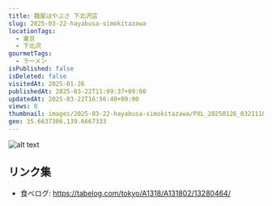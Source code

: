 ```yaml
---
title: 麺屋はやぶさ 下北沢店 
slug: 2025-03-22-hayabusa-simokitazawa
locationTags:
  - 東京
  - 下北沢
gourmetTags:
  - ラーメン
isPublished: false
isDeleted: false
visitedAt: 2025-01-26
publishedAt: 2025-03-22T11:09:37+09:00
updatedAt: 2025-03-22T16:56:40+09:00
views: 0
thumbnail: images/2025-03-22-hayabusa-simokitazawa/PXL_20250126_032111803.avif
geo: 35.6637306,139.6667333
---
```



![alt text](images/2025-03-22-hayabusa-simokitazawa/PXL_20250126_032111803.avif)


## リンク集
- 食べログ: https://tabelog.com/tokyo/A1318/A131802/13280464/